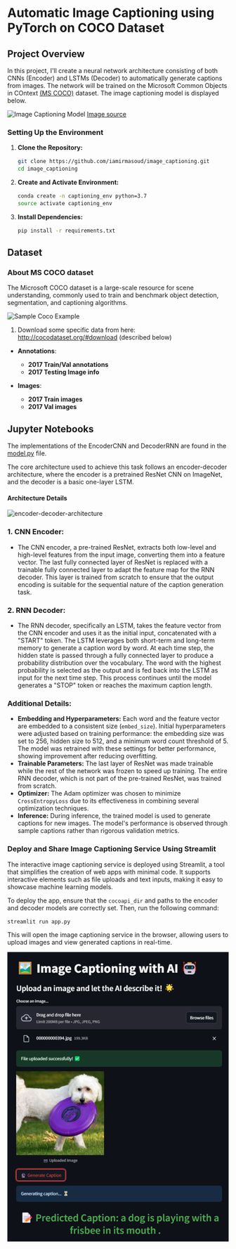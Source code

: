 # Automatic Image Captioning using PyTorch on COCO Dataset

## Project Overview

In this project, I'll create a neural network architecture consisting of both CNNs (Encoder) and LSTMs (Decoder) to automatically generate captions from images.
The network will be trained on the Microsoft Common Objects in COntext [(MS COCO)](http://cocodataset.org/#home) dataset. The image captioning model is displayed below.

![Image Captioning Model](images/cnn_rnn_model.png?raw=true) [Image source](https://arxiv.org/pdf/1411.4555.pdf)



### Setting Up the Environment

1. **Clone the Repository:**
   ```bash
   git clone https://github.com/iamirmasoud/image_captioning.git
   cd image_captioning
   ```

2. **Create and Activate Environment:**
   ```bash
   conda create -n captioning_env python=3.7
   source activate captioning_env
   ```

3. **Install Dependencies:**
   ```bash
   pip install -r requirements.txt
   ```


## Dataset
### About MS COCO dataset
The Microsoft COCO dataset is a large-scale resource for scene understanding, commonly used to train and benchmark object detection, segmentation, and captioning algorithms.

![Sample Coco Example](images/coco-examples.jpg)


1. Download some specific data from here: http://cocodataset.org/#download (described below)

* **Annotations**:
  * **2017 Train/Val annotations**  
  * **2017 Testing Image info** 

* **Images**:
  * **2017 Train images**
  * **2017 Val images**

## Jupyter Notebooks

 The implementations of the EncoderCNN and DecoderRNN are found in the [model.py](model.py) file.

The core architecture used to achieve this task follows an encoder-decoder architecture, where the encoder is a pretrained ResNet CNN on ImageNet, and the decoder is a basic one-layer LSTM.

#### Architecture Details
![encoder-decoder-architecture](images/encoder-decoder.png)

### 1. **CNN Encoder:**
   - The CNN encoder, a pre-trained ResNet, extracts both low-level and high-level features from the input image, converting them into a feature vector. The last fully connected layer of ResNet is replaced with a trainable fully connected layer to adapt the feature map for the RNN decoder. This layer is trained from scratch to ensure that the output encoding is suitable for the sequential nature of the caption generation task.

### 2. **RNN Decoder:**
   - The RNN decoder, specifically an LSTM, takes the feature vector from the CNN encoder and uses it as the initial input, concatenated with a "START" token. The LSTM leverages both short-term and long-term memory to generate a caption word by word. At each time step, the hidden state is passed through a fully connected layer to produce a probability distribution over the vocabulary. The word with the highest probability is selected as the output and is fed back into the LSTM as input for the next time step. This process continues until the model generates a "STOP" token or reaches the maximum caption length.

### Additional Details:
   - **Embedding and Hyperparameters:** Each word and the feature vector are embedded to a consistent size (`embed_size`). Initial hyperparameters were adjusted based on training performance: the embedding size was set to 256, hidden size to 512, and a minimum word count threshold of 5. The model was retrained with these settings for better performance, showing improvement after reducing overfitting.
   - **Trainable Parameters:** The last layer of ResNet was made trainable while the rest of the network was frozen to speed up training. The entire RNN decoder, which is not part of the pre-trained ResNet, was trained from scratch.
   - **Optimizer:** The Adam optimizer was chosen to minimize `CrossEntropyLoss` due to its effectiveness in combining several optimization techniques.
   - **Inference:** During inference, the trained model is used to generate captions for new images. The model's performance is observed through sample captions rather than rigorous validation metrics.

### Deploy and Share Image Captioning Service Using Streamlit

The interactive image captioning service is deployed using Streamlit, a tool that simplifies the creation of web apps with minimal code. It supports interactive elements such as file uploads and text inputs, making it easy to showcase machine learning models.

To deploy the app, ensure that the `cocoapi_dir` and paths to the encoder and decoder models are correctly set. Then, run the following command:

```bash
streamlit run app.py
```

This will open the image captioning service in the browser, allowing users to upload images and view generated captions in real-time.


![alt text](image-1.png)